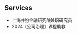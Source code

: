 ## <i class="fas fa-handshake-angle"></i> Services

<h4 style="margin:0 10px 0;"></h4>

<ul style="margin:0 0 5px;">
  <li>上海并购金融研究院兼职研究员</li>
  <li>2024《公司治理》课程助教</li>
</ul>
